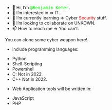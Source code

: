 - 👋 Hi, I’m <span style="color: lime; font-family: monospace">@Benjamin Keter</span>.
- 👀 I’m interested in => IT.
- 🌱 I’m currently learning => <span style="color: light-blue">Cyber</span> <span style="color: red">Security</span> stuff.
- 💞️ I’m looking to collaborate on UNKOWN.
- 📫 How to reach me => You can't.

You can clone some cyber weapon here!

* include programming languages:
- Python 
- Shell-Scripting 
- Powershell
- C: Not in 2022.
- C++ Not in 2022.

* Web Application tools will be written in:
- JavaScript
- PHP 



